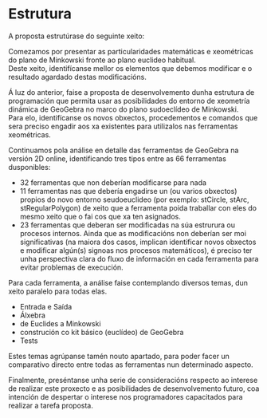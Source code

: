 # Estrutura

A proposta estrutúrase do seguinte xeito:

Comezamos por presentar as particularidades matemáticas e xeométricas do plano de Minkowski fronte ao plano euclideo habitual.<br>
Deste xeito, identifícanse mellor os elementos que debemos modificar e o resultado agardado destas modificacións.

Á luz do anterior, faise a proposta de desenvolvemento dunha estrutura de programación que permita usar as posibilidades do entorno de xeometría dinámica de GeoGebra no marco do plano sudoeclídeo de Minkowski.<br> 
Para elo, identifícanse os novos obxectos, procedementos e comandos que sera preciso engadir aos xa existentes para utilizalos nas ferramentas xeométricas.

Continuamos pola análise en detalle das ferramentas de GeoGebra na versión 2D online, identificando tres tipos entre as 66 ferramentas dusponibles:
* 32 ferramentas que non deberían modificarse para nada
* 11 ferramentas nas que debería engadirse un (ou varios obxectos) propios do novo entorno seudoeuclideo (por exemplo: stCircle, stArc, stRegularPolygon) de xeito que a ferramenta poida traballar con eles do mesmo xeito que o fai cos que xa ten asignados.
* 23 ferramentas que deberan ser modificadas na súa estrurura ou procesos internos. Ainda que as modificacións non deberían ser moi significativas (na maiora dos casos, implican identificar novos obxectos e modificar algún(s) signoas nos procesos matemáticos), é preciso ter unha perspectiva clara do fluxo de información en cada ferramenta para evitar problemas de execución.

Para cada ferramenta, a análise faise contemplando diversos temas, dun xeito paralelo para todas elas.<br> 

* Entrada e Saída
* Álxebra
* de Euclides a Minkowski
* construción co kit básico (euclídeo)  de GeoGebra
* Tests

Estes temas agrúpanse tamén nouto apartado, para poder facer un comparativo directo entre todas as ferramentas nun determinado aspecto.

Finalmente, preséntanse unha serie de consideracións respecto ao interese de realizar este proxecto e as posibilidades de desenvolvemento futuro, coa intención de despertar o interese nos programadores capacitados para realizar a tarefa proposta.

